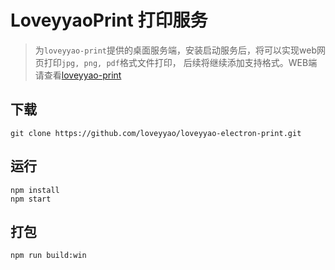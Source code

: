 # LoveyyaoPrint 打印服务

> 为`loveyyao-print`提供的桌面服务端，安装启动服务后，将可以实现web网页打印`jpg, png, pdf`格式文件打印，
> 后续将继续添加支持格式。WEB端请查看[loveyyao-print](https://github.com/loveyyao/loveyyao-print)

## 下载
```
git clone https://github.com/loveyyao/loveyyao-electron-print.git
```

## 运行

```
npm install
npm start
```

## 打包

```
npm run build:win
```
